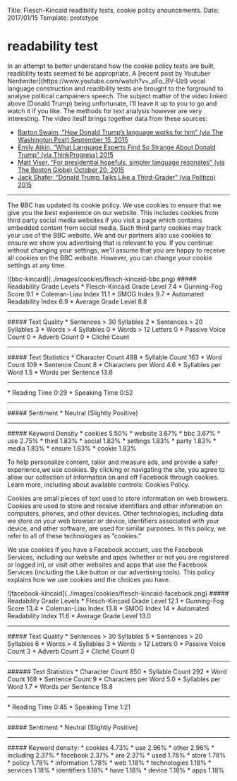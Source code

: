 Title: Flesch-Kincaid readibility tests, cookie policy anouncements.
Date: 2017/01/15
Template: prototype


# readability test
<div class="colspan12-5">
In an attempt to better understand how the cookie policy texts are built, readibility tests seemed to be appropriate. A [recent post by Youtuber Nerdwriter](https://www.youtube.com/watch?v=_aFo_BV-UzI) vocal language construction and readibility tests are brought to the forground to analyse political campainers speech. The subject matter of the video linked above (Donald Trump) being unfortunate, I'll leave it up to you to go and watch it if you like. The methods for text analysis however are very interesting. The video iteslf brings together data from these sources:

* [Barton Swaim, “How Donald Trump’s language works for him” (via The Washington Post) September 15, 2015](https://www.washingtonpost.com/news/the-fix/wp/2015/09/15/how-trump-speak-has-pushed-the-donald-into-first-place/)
* [Emily Atkin, “What Language Experts Find So Strange About Donald Trump” (via ThinkProgress) 2015](http://thinkprogress.org/politics/2015/09/15/3701215/donald-trump-talks-funny-2/)
* [Matt Viser, “For presidential hopefuls, simpler language resonates” (via The Boston Globe) October 20, 2015](https://www.bostonglobe.com/news/politics/2015/10/20/donald-trump-and-ben-carson-speak-grade-school-level-that-today-voters-can-quickly-grasp/LUCBY6uwQAxiLvvXbVTSUN/story.html)
* [Jack Shafer, “Donald Trump Talks Like a Third-Grader” (via Politico) 2015](http://www.politico.com/magazine/story/2015/08/donald-trump-talks-like-a-third-grader-121340)

</div>
<hr>
<div class="row">
<div class="colspan12-6 as-grid with-gutter">
<p> <span class="speaker">The BBC</span> has updated <span class="speaker">its</span> cookie policy. <span class="speaker">We</span> use cookies to ensure that <span class="speaker">we</span> give you the best experience on <span class="speaker">our</span> website. This includes cookies from third party social media websites if <span class="reader">you</span> visit a page which contains embedded content from social media. Such third party cookies may track <span class="reader">your</span> use of the BBC website. <span class="speaker">We</span> and <span class="speaker">our</span> partners also use cookies to ensure <span class="speaker">we</span> show <span class="reader">you</span> advertising that is relevant to <span class="reader">you.</span> If <span class="reader">you</span> continue without changing <span class="reader">your</span> settings, <span class="speaker">we</span>'ll assume that <span class="reader">you</span> are happy to receive all cookies on the BBC website. However, <span class="reader">you</span> can change <span class="reader">your</span> cookie settings at any time. </p>
![bbc-kincaid](../images/cookies/flesch-kincaid-bbc.png)
##### Readability Grade Levels
* Flesch-Kincaid Grade Level 	7.4
* Gunning-Fog Score 	9.1
* Coleman-Liau Index 	11.1
* SMOG Index 	9.7
* Automated Readability Index 	6.9
* Average Grade Level 	8.8
<hr>
##### Text Quality
* Sentences > 30 Syllables 	2
* Sentences > 20 Syllables 	3
* Words > 4 Syllables 	0
* Words > 12 Letters 	0
* Passive Voice Count 	0
* Adverb Count 	0
* Cliché Count
<hr>
##### Text Statistics
* Character Count 	498
* Syllable Count 	163
* Word Count 	109
* Sentence Count 	8
* Characters per Word 	4.6
* Syllables per Word 	1.5
* Words per Sentence 	13.6
<hr>
* Reading Time 	0:29
* Speaking Time 	0:52
<hr>
##### Sentiment
* Neutral (Slightly Positive)
<hr>
##### Keyword Density
* cookies	5.50%
* website	3.67%
* bbc	3.67%
* use	2.75%
* third	1.83%
* social	1.83%
* settings	1.83%
* party	1.83%
* media	1.83%
* ensure	1.83%
* cookie	1.83%
</div>
<div class="colspan12-6 as-grid with-gutter">
<p>To help personalize content, tailor and measure ads, and provide a safer experience,<span class="speaker">we</span> use cookies. By clicking or navigating the site, <span class="reader">you</span> agree to allow <span class="speaker">our</span> collection of information on and off <span class="speaker">Facebook</span> through cookies. Learn more, including about available controls: Cookies Policy.</p>
<p>Cookies are small pieces of text used to store information on web browsers. Cookies are used to store and receive identifiers and other information on computers, phones, and other devices. Other technologies, including data we store on your web browser or device, identifiers associated with your device, and other software, are used for similar purposes. In this policy, <span class="speaker">we</span> refer to all of these technologies as “cookies.”</p><p><span class="speaker">We</span> use cookies if <span class="reader">you</span> have a Facebook account, use the Facebook Services, including <span class="speaker">our</span> website and apps (whether or not <span class="reader">you</span> are registered or logged in), or visit other websites and apps that use the Facebook Services (including the Like button or our advertising tools). This policy explains how <span class="reader">we</span> use cookies and the choices <span="reader">you</span> have.</p>
![facebook-kincaid](../images/cookies/flesch-kincaid-facebook.png)
##### Readability Grade Levels
* Flesch-Kincaid Grade Level 	12.1
* Gunning-Fog Score 	13.4
* Coleman-Liau Index 	13.8
* SMOG Index 	14
* Automated Readability Index 	11.6
* Average Grade Level 	13.0
<hr>
##### Text Quality
* Sentences > 30 Syllables 	5
* Sentences > 20 Syllables 	6
* Words > 4 Syllables 	3
* Words > 12 Letters 	0
* Passive Voice Count 	3
* Adverb Count 	3
* Cliché Count 	0
<hr>
###### Text Statistics
* Character Count 	850
* Syllable Count 	292
* Word Count 	169
* Sentence Count 	9
* Characters per Word 	5.0
* Syllables per Word 	1.7
* Words per Sentence 	18.8
<hr>
* Reading Time 	0:45
* Speaking Time 	1:21
<hr>
##### Sentiment
* Neutral (Slightly Positive)
<hr>
##### Keyword density:
* cookies	4.73%
* use	2.96%
* other	2.96%
* including	2.37%
* facebook	2.37%
* are	2.37%
* used	1.78%
* store	1.78%
* policy	1.78%
* information	1.78%
* web	1.18%
* technologies	1.18%
* services	1.18%
* identifiers	1.18%
* have	1.18%
* device	1.18%
* apps	1.18%
</div>
</div>
